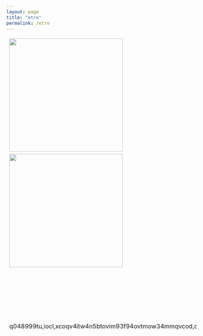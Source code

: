 ```yaml
---
layout: page
title: "etre"
permalink: /etre
---
```




<table style="border:none;">
  <tbody style="border:none;">
    <tr style="border:none;">
      <td style="border:none;"><img src="https://github.com/kbys88/kbys88.github.io/assets/142012962/e4834db3-b2be-4e9c-b1f0-8458be217a95" width="300" height="300"></td>
      <td style="border:none;"><img src="https://github.com/kbys88/kbys88.github.io/assets/142012962/e4834db3-b2be-4e9c-b1f0-8458be217a95" width="300" height="300"></td>
    </tr>
    <tr style="border:none;">
      <td style="border:none;"><img src="https://github.com/kbys88/kbys88.github.io/assets/142012962/e4834db3-b2be-4e9c-b1f0-8458be217a95" width="300" height="300"></td>
      <td style="border:none;">
        <body><h4>piece title (2020)</h4>
          <p>pour orchestre</p>
        <p>wegvbawrbernanern aqbwevbrwh45qaernmwjtnaehq4jntaeqh4jwnteh4</p>
        </body></td>
    </tr>
    <tr style="border:none;">
      <td style="border:none;"><p>q048999tu,iocl,xcoqv4itw4n5btovim93f94ovtmow34mmqvcod,qcovmt4vc,o4vntqomvoi4etmqf,o34mntqomv9o4,oqm4nvmopqn3u49mqtopvq4nbtmqom4fotvqnmmtvq</p></td>
      <td style="border:none;"><img src="https://github.com/kbys88/kbys88.github.io/assets/142012962/e4834db3-b2be-4e9c-b1f0-8458be217a95" width="300" height="300"></td>
    </tr>
  </tbody>
</table>
